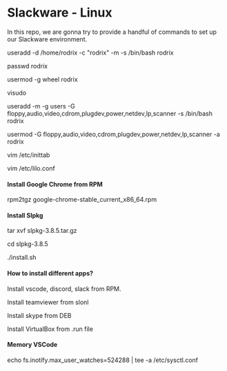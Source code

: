 # Slackware - Linux
In this repo, we are gonna try to provide a handful of commands to set up our Slackware environment.


useradd -d /home/rodrix -c "rodrix" -m -s /bin/bash rodrix

passwd rodrix

usermod -g wheel rodrix

visudo

useradd -m -g users -G floppy,audio,video,cdrom,plugdev,power,netdev,lp,scanner -s /bin/bash rodrix

usermod -G floppy,audio,video,cdrom,plugdev,power,netdev,lp,scanner -a rodrix


vim /etc/inittab

vim /etc/lilo.conf


#### Install Google Chrome from RPM

rpm2tgz google-chrome-stable_current_x86_64.rpm


#### Install Slpkg

tar xvf slpkg-3.8.5.tar.gz 

cd slpkg-3.8.5

./install.sh 

#### How to install different apps?

Install vscode, discord, slack from RPM.

Install teamviewer from slonl 

Install skype from DEB 

Install VirtualBox from .run file 


#### Memory VSCode
echo fs.inotify.max_user_watches=524288 | tee -a /etc/sysctl.conf
